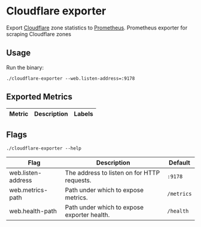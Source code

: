# Cloudflare exporter
Export [Cloudflare](https://www.cloudflare.com/) zone statistics to [Prometheus](https://prometheus.io/).
Prometheus exporter for scraping Cloudflare zones

## Usage
Run the binary:
```shell
./cloudflare-exporter --web.listen-address=:9178
```

## Exported Metrics
| Metric | Description | Labels |
| ------ | ------- | ------ |

## Flags
```shell
./cloudflare-exporter --help
```

| Flag | Description | Default |
| ---- | ----------- | ------- |
| web.listen-address | The address to listen on for HTTP requests.| `:9178` |
| web.metrics-path | Path under which to expose metrics. | `/metrics` |
| web.health-path | Path under which to expose exporter health. | `/health` |